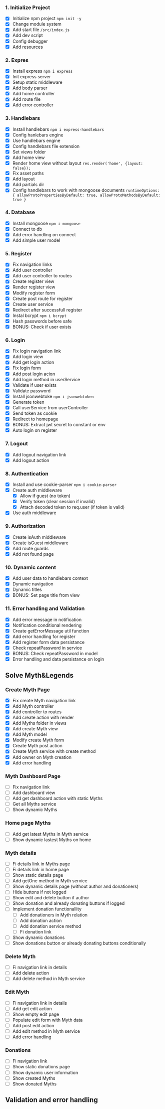 ### 1. Initialize Project 
 - [x] Initialize npm project `npm init -y`
 - [x] Change module system
 - [x] Add start file `/src/index.js`
 - [x] Add dev script
 - [x] Config debugger
 - [x] Add resources

### 2. Expres
 - [x] Install express `npm i express`
 - [x] Init express server
 - [x] Setup static middleware
 - [x] Add body parser
 - [x] Add home controller
 - [x] Add route file
 - [x] Add error controller

### 3. Handlebars
 - [x] Install handlebars `npm i express-handlebars`
 - [x] Config hanlebars engine
 - [x] Use handlebars engine
 - [x] Config handlebars file extension
 - [x] Set views folder
 - [x] Add home view
 - [x] Render home view without layout `res.render('home', {layout: false});`
 - [x] Fix asset paths
 - [x] Add layout
 - [x] Add partials dir
 - [x] Config handlebars to work with mongoose documents `runtimeOptions: { allowProtoPropertiesByDefault: true, allowProtoMethodsByDefault: true }`

### 4. Database
 - [x] Install mongoose `npm i mongoose`
 - [x] Connect to db
 - [x] Add error handling on connect
 - [x] Add simple user model

### 5. Register
 - [x] Fix navigation links
 - [x] Add user controller
 - [x] Add user controller to routes
 - [x] Create register view
 - [x] Render register view
 - [x] Modify register form
 - [x] Create post route for register
 - [x] Create user service
 - [x] Redirect after successfull register
 - [x] Instal bcrypt `npm i bcrypt`
 - [x] Hash passwords before safe
 - [x] BONUS: Check if user exists

### 6. Login
 - [x] Fix login navigation link
 - [x] Add login view
 - [x] Add get login action
 - [x] Fix login form
 - [x] Add post login acion
 - [x] Add login method in userService
 - [x] Validate if user exists
 - [x] Validate password
 - [x] Install jsonwebtoke `npm i jsonwebtoken`
 - [x] Generate token
 - [x] Call userService from userController
 - [x] Send token as cookie
 - [x] Redirect to homepage
 - [x] BONUS: Extract jwt secret to constant or env 
 - [x] Auto login on register

### 7. Logout
 - [x] Add logout navigation link
 - [x] Add logout action

### 8. Authentication
 - [x] Install and use cookie-parser `npm i cookie-parser`
 - [x] Create auth middleware
    - [x] Allow if guest (no token)
    - [x] Verify token (clear session if invalid)
    - [x] Attach decoded token to req.user (if token is valid)
 - [x] Use auth middleware

### 9. Authorization
 - [x] Create isAuth middleware
 - [x] Create isGuest middleware
 - [x] Add route guards
 - [x] Add not found page

### 10. Dynamic content
 - [x] Add user data to handlebars context
 - [x] Dynamic navigation
 - [x] Dynamic titles
 - [x] BONUS: Set page title from view
  
### 11. Error handling and Validation
 - [x] Add error message in notification
 - [x] Notification conditional rendering
 - [x] Create getErrorMessage util function
 - [x] Add error handling for register
 - [x] Add register form data persistance
 - [x] Check repeatPassword in service
 - [x] BONUS: Check repeatPassword in model
 - [x] Error handling and data persistance on login 

## Solve Myth&Legends

### Create Myth Page
 - [x] Fix create Myth navigation link
 - [x] Add Myth controller
 - [x] Add controller to routes
 - [x] Add create action with render
 - [x] Add Myths folder in views
 - [x] Add create Myth view
 - [x] Add Myth model
 - [x] Modify create Myth form
 - [x] Create Myth post action
 - [x] Create Myth service with create method
 - [x] Add owner on Myth creation
 - [x] Add error handling

### Myth Dashboard Page
 - [ ] Fix  navigation link
 - [ ] Add dashboard view
 - [ ] Add get dashboard action with static Myths
 - [ ] Get all Myths service
 - [ ] Show dynamic Myths  
### Home page Myths
 - [ ] Add get latest Myths in Myth service
 - [ ] Show dynamic lastest Myths on home 
###  Myth details
 - [ ] Fi  details link in Myths page
 - [ ] Fi  details link in home page
 - [ ] Show static details page
 - [ ] Add getOne method in Myth service
 - [ ] Show dynamic details page (without author and donationers)
 - [ ] Hide buttons if not logged
 - [ ] Show edit and delete button if author
 - [ ] Show donation and already donating buttons if logged
 - [ ] Implement donation functionallity
   - [ ] Add donationers in Myth relation
   - [ ] Add donation action
   - [ ] Add donation service method
   - [ ] Fi  donation link
 - [ ] Show dynamic donations
 - [ ] Show donations button or already donating buttons conditionally 
### Delete Myth
 - [ ] Fi  navigation link in details
 - [ ] Add delete action
 - [ ] Add delete method in Myth service
 
### Edit Myth
 - [ ] Fi  navigation link in details
 - [ ] Add get edit action
 - [ ] Show empty edit page
 - [ ] Populate edit form with Myth data
 - [ ] Add post edit action
 - [ ] Add edit method in Myth service
 - [ ] Add error handling 
### Donations
 - [ ] Fi  navigation link
 - [ ] Show static donations page
 - [ ] Show dynamic user information
 - [ ] Show created Myths
 - [ ] Show donated Myths

## Validation and error handling

